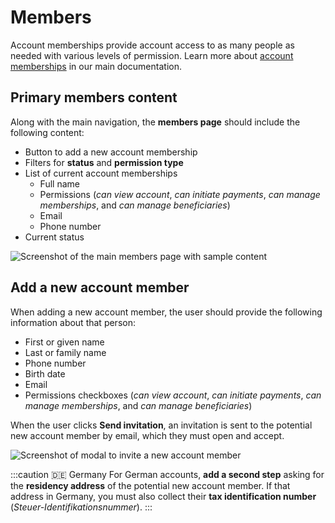 # Members

Account memberships provide account access to as many people as needed with various levels of permission.
Learn more about [account memberships](https://docs.swan.io/guide/give-access-to-your-account) in our main documentation.

## Primary members content

Along with the main navigation, the **members page** should include the following content:

- Button to add a new account membership
- Filters for **status** and **permission type**
- List of current account memberships
  - Full name
  - Permissions (_can view account_, _can initiate payments_, _can manage memberships_, and _can manage beneficiaries_)
  - Email
  - Phone number
- Current status

![Screenshot of the main members page with sample content](./images/members-main.png)

## Add a new account member

When adding a new account member, the user should provide the following information about that person:

- First or given name
- Last or family name
- Phone number
- Birth date
- Email
- Permissions checkboxes (_can view account_, _can initiate payments_, _can manage memberships_, and _can manage beneficiaries_)

When the user clicks **Send invitation**, an invitation is sent to the potential new account member by email, which they must open and accept.

![Screenshot of modal to invite a new account member](./images/members-new.png)

:::caution 🇩🇪 Germany
For German accounts, **add a second step** asking for the **residency address** of the potential new account member. If that address in Germany, you must also collect their **tax identification number** (_Steuer-Identifikationsnummer_).
:::
